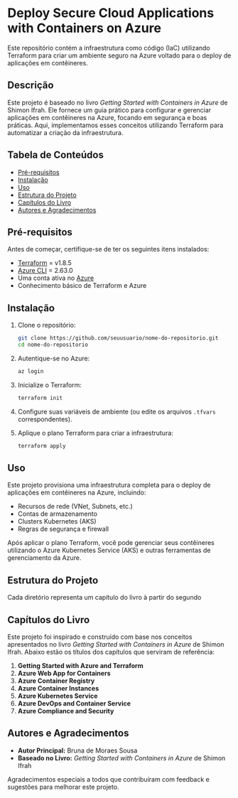 # **Deploy Secure Cloud Applications with Containers on Azure**

Este repositório contém a infraestrutura como código (IaC) utilizando Terraform para criar um ambiente seguro na Azure voltado para o deploy de aplicações em contêineres.

## **Descrição**

Este projeto é baseado no livro *Getting Started with Containers in Azure* de Shimon Ifrah. Ele fornece um guia prático para configurar e gerenciar aplicações em contêineres na Azure, focando em segurança e boas práticas. Aqui, implementamos esses conceitos utilizando Terraform para automatizar a criação da infraestrutura.


## **Tabela de Conteúdos**
- [Pré-requisitos](#pré-requisitos)
- [Instalação](#instalação)
- [Uso](#uso)
- [Estrutura do Projeto](#estrutura-do-projeto)
- [Capítulos do Livro](#capítulos-do-livro)
- [Autores e Agradecimentos](#autores-e-agradecimentos)

## **Pré-requisitos**

Antes de começar, certifique-se de ter os seguintes itens instalados:
- [Terraform](https://www.terraform.io/downloads.html) = v1.8.5
- [Azure CLI](https://docs.microsoft.com/en-us/cli/azure/install-azure-cli) = 2.63.0
- Uma conta ativa no [Azure](https://azure.microsoft.com/)
- Conhecimento básico de Terraform e Azure

## **Instalação**

1. Clone o repositório:

    ```bash
    git clone https://github.com/seuusuario/nome-do-repositorio.git
    cd nome-do-repositorio
    ```

2. Autentique-se no Azure:

    ```bash
    az login
    ```

3. Inicialize o Terraform:

    ```bash
    terraform init
    ```

4. Configure suas variáveis de ambiente (ou edite os arquivos `.tfvars` correspondentes).

5. Aplique o plano Terraform para criar a infraestrutura:

    ```bash
    terraform apply
    ```

## **Uso**

Este projeto provisiona uma infraestrutura completa para o deploy de aplicações em contêineres na Azure, incluindo:
- Recursos de rede (VNet, Subnets, etc.)
- Contas de armazenamento
- Clusters Kubernetes (AKS)
- Regras de segurança e firewall

Após aplicar o plano Terraform, você pode gerenciar seus contêineres utilizando o Azure Kubernetes Service (AKS) e outras ferramentas de gerenciamento da Azure.

## **Estrutura do Projeto**

Cada diretório representa um capítulo do livro à partir do segundo


## **Capítulos do Livro**

Este projeto foi inspirado e construído com base nos conceitos apresentados no livro *Getting Started with Containers in Azure* de Shimon Ifrah. Abaixo estão os títulos dos capítulos que serviram de referência:

1. **Getting Started with Azure and Terraform**
2. **Azure Web App for Containers**
3. **Azure Container Registry**
4. **Azure Container Instances**
5. **Azure Kubernetes Service**
6. **Azure DevOps and Container Service**
7. **Azure Compliance and Security**

## **Autores e Agradecimentos**

- **Autor Principal:** Bruna de Moraes Sousa
- **Baseado no Livro:** *Getting Started with Containers in Azure* de Shimon Ifrah

Agradecimentos especiais a todos que contribuíram com feedback e sugestões para melhorar este projeto.
